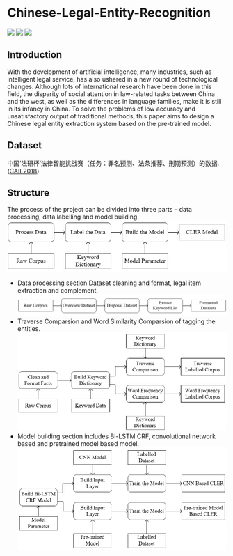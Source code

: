 # Chinese-Legal-Entity-Recognition  
![](https://img.shields.io/badge/CNSCC-300-lightgrey)  ![](https://img.shields.io/badge/license-Apache--2.0-blue) ![](https://img.shields.io/badge/version-1.2.1-yellow)
## Introduction
With the development of artificial intelligence, many industries, such as intelligent legal service, has also ushered in a new round of technological changes. Although lots of international research have been done in this field, the disparity of social attention in law-related tasks between China and the west, as well as the differences in language families, make it is still in its infancy in China. To solve the problems of low accuracy and unsatisfactory output of traditional methods, this paper aims to design a Chinese legal entity extraction system based on the pre-trained model.

## Dataset  
中国‘法研杯’法律智能挑战赛（任务：罪名预测、法条推荐、刑期预测）的数据. ([CAIL2018](http://cail.cipsc.org.cn/))

## Structure
The process of the project can be divided into three parts – data processing, data labelling and model building.  
![Flow Chart](https://github.com/TechSang/Chinese-Legal-Entity-Recognition/blob/master/Figure/Flow%20chart.png)  
* Data processing section 
Dataset cleaning and format, legal item extraction and complement.  
![Flow Chart](https://github.com/TechSang/Chinese-Legal-Entity-Recognition/blob/master/Figure/Data%20Processing.png)  
* Traverse Comparsion and Word Similarity Comparsion of tagging the entities.   
![Flow Chart](https://github.com/TechSang/Chinese-Legal-Entity-Recognition/blob/master/Figure/Data%20Labeling.png)    
* Model building section includes Bi-LSTM CRF, convolutional network based and pretrained model based model.   
![Flow Chart](https://github.com/TechSang/Chinese-Legal-Entity-Recognition/blob/master/Figure/Model%20Building.png)  

